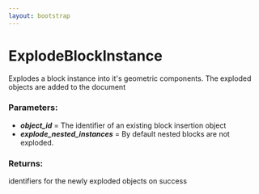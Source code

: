 ```yaml
---
layout: bootstrap
---
```


# ExplodeBlockInstance

Explodes a block instance into it's geometric components. The
        exploded objects are added to the document
          

### Parameters:

- ***object_id*** = The identifier of an existing block insertion object  
- ***explode_nested_instances*** = By default nested blocks are not exploded.
        

### Returns:


identifiers for the newly exploded objects on success
        


